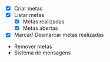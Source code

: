 - [x] Criar metas
- [x] Listar metas
  - [x] Metas realizadas
  - [x] Metas abertas
- [x] Marcar/ Desmarcar metas realizadas
- Remover metas
- Sistema de mensagens